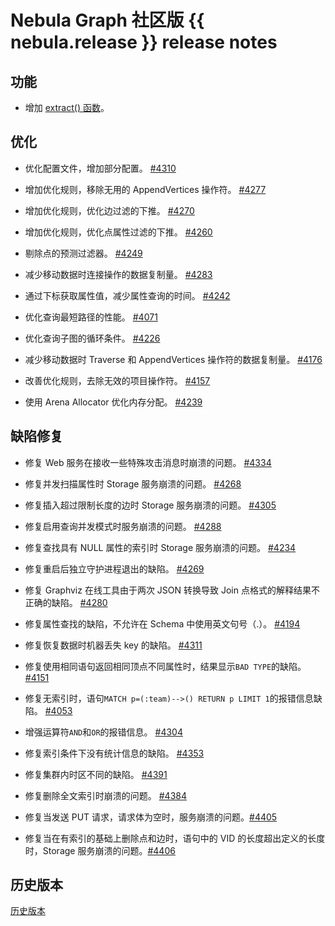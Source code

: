 # Nebula Graph 社区版 {{ nebula.release }} release notes

## 功能

- 增加 [extract() 函数](../../3.ngql-guide/6.functions-and-expressions/2.string.md)。

## 优化

- 优化配置文件，增加部分配置。 [#4310](https://github.com/vesoft-inc/nebula/pull/4310)

- 增加优化规则，移除无用的 AppendVertices 操作符。 [#4277](https://github.com/vesoft-inc/nebula/pull/4277)

- 增加优化规则，优化边过滤的下推。 [#4270](https://github.com/vesoft-inc/nebula/pull/4270)

- 增加优化规则，优化点属性过滤的下推。 [#4260](https://github.com/vesoft-inc/nebula/pull/4260)

- 剔除点的预测过滤器。 [#4249](https://github.com/vesoft-inc/nebula/pull/4249)

- 减少移动数据时连接操作的数据复制量。 [#4283](https://github.com/vesoft-inc/nebula/pull/4283)

- 通过下标获取属性值，减少属性查询的时间。 [#4242](https://github.com/vesoft-inc/nebula/pull/4242)

- 优化查询最短路径的性能。 [#4071](https://github.com/vesoft-inc/nebula/pull/4071)

- 优化查询子图的循环条件。 [#4226](https://github.com/vesoft-inc/nebula/pull/4226)

- 减少移动数据时 Traverse 和 AppendVertices 操作符的数据复制量。 [#4176](https://github.com/vesoft-inc/nebula/pull/4176)

- 改善优化规则，去除无效的项目操作符。 [#4157](https://github.com/vesoft-inc/nebula/pull/4157)

- 使用 Arena Allocator 优化内存分配。 [#4239](https://github.com/vesoft-inc/nebula/pull/4239)

## 缺陷修复

- 修复 Web 服务在接收一些特殊攻击消息时崩溃的问题。 [#4334](https://github.com/vesoft-inc/nebula/pull/4334)

- 修复并发扫描属性时 Storage 服务崩溃的问题。 [#4268](https://github.com/vesoft-inc/nebula/pull/4268)

- 修复插入超过限制长度的边时 Storage 服务崩溃的问题。 [#4305](https://github.com/vesoft-inc/nebula/pull/4305)

- 修复启用查询并发模式时服务崩溃的问题。 [#4288](https://github.com/vesoft-inc/nebula/pull/4288)

- 修复查找具有 NULL 属性的索引时 Storage 服务崩溃的问题。 [#4234](https://github.com/vesoft-inc/nebula/pull/4234)

- 修复重启后独立守护进程退出的缺陷。 [#4269](https://github.com/vesoft-inc/nebula/pull/4269)

- 修复 Graphviz 在线工具由于两次 JSON 转换导致 Join 点格式的解释结果不正确的缺陷。 [#4280](https://github.com/vesoft-inc/nebula/pull/4280)

- 修复属性查找的缺陷，不允许在 Schema 中使用英文句号（.）。 [#4194](https://github.com/vesoft-inc/nebula/pull/4194)

- 修复恢复数据时机器丢失 key 的缺陷。 [#4311](https://github.com/vesoft-inc/nebula/pull/4311)

- 修复使用相同语句返回相同顶点不同属性时，结果显示`BAD TYPE`的缺陷。 [#4151](https://github.com/vesoft-inc/nebula/pull/4151)

- 修复无索引时，语句`MATCH p=(:team)-->() RETURN p LIMIT 1`的报错信息缺陷。 [#4053](https://github.com/vesoft-inc/nebula/pull/4053)

- 增强运算符`AND`和`OR`的报错信息。 [#4304](https://github.com/vesoft-inc/nebula/pull/4304)

- 修复索引条件下没有统计信息的缺陷。 [#4353](https://github.com/vesoft-inc/nebula/pull/4353)

- 修复集群内时区不同的缺陷。 [#4391](https://github.com/vesoft-inc/nebula/pull/4391)

- 修复删除全文索引时崩溃的问题。 [#4384](https://github.com/vesoft-inc/nebula/pull/4384)
  
- 修复当发送 PUT 请求，请求体为空时，服务崩溃的问题。[#4405](https://github.com/vesoft-inc/nebula/pull/4405)

- 修复当在有索引的基础上删除点和边时，语句中的 VID 的长度超出定义的长度时，Storage 服务崩溃的问题。[#4406](https://github.com/vesoft-inc/nebula/pull/4406)  

## 历史版本

[历史版本](https://nebula-graph.com.cn/tags/release-note/)